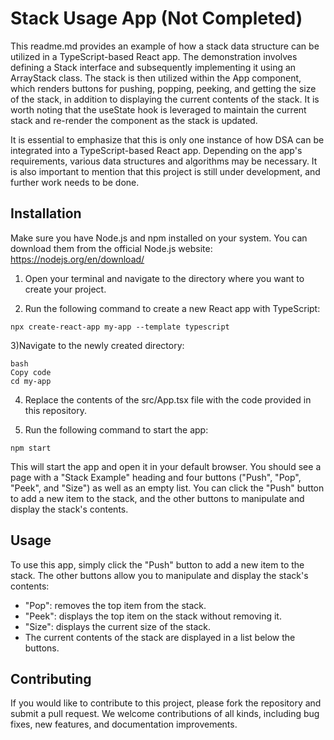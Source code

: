 # Stack Usage App (Not Completed)
This readme.md provides an example of how a stack data structure can be utilized in a TypeScript-based React app. The demonstration involves defining a Stack interface and subsequently implementing it using an ArrayStack class. The stack is then utilized within the App component, which renders buttons for pushing, popping, peeking, and getting the size of the stack, in addition to displaying the current contents of the stack. It is worth noting that the useState hook is leveraged to maintain the current stack and re-render the component as the stack is updated.

It is essential to emphasize that this is only one instance of how DSA can be integrated into a TypeScript-based React app. Depending on the app's requirements, various data structures and algorithms may be necessary. It is also important to mention that this project is still under development, and further work needs to be done.

## Installation
Make sure you have Node.js and npm installed on your system. You can download them from the official Node.js website: https://nodejs.org/en/download/

1) Open your terminal and navigate to the directory where you want to create your project.

2) Run the following command to create a new React app with TypeScript:

```
npx create-react-app my-app --template typescript
```
3)Navigate to the newly created directory:

```
bash
Copy code
cd my-app
```

4) Replace the contents of the src/App.tsx file with the code provided in this repository.

5) Run the following command to start the app:
```
npm start
```
This will start the app and open it in your default browser. You should see a page with a "Stack Example" heading and four buttons ("Push", "Pop", "Peek", and "Size") as well as an empty list. You can click the "Push" button to add a new item to the stack, and the other buttons to manipulate and display the stack's contents.

## Usage
To use this app, simply click the "Push" button to add a new item to the stack. The other buttons allow you to manipulate and display the stack's contents:

- "Pop": removes the top item from the stack.
- "Peek": displays the top item on the stack without removing it.
- "Size": displays the current size of the stack.
- The current contents of the stack are displayed in a list below the buttons.

## Contributing
If you would like to contribute to this project, please fork the repository and submit a pull request. We welcome contributions of all kinds, including bug fixes, new features, and documentation improvements.
